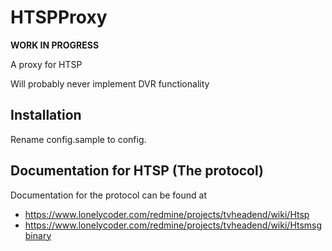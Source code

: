 HTSPProxy
=========


__WORK IN PROGRESS__

A proxy for HTSP

Will probably never implement DVR functionality


Installation
------------
Rename config.sample to config.


Documentation for HTSP (The protocol)
----------------------
Documentation for the protocol can be found at
* https://www.lonelycoder.com/redmine/projects/tvheadend/wiki/Htsp
* https://www.lonelycoder.com/redmine/projects/tvheadend/wiki/Htsmsgbinary
